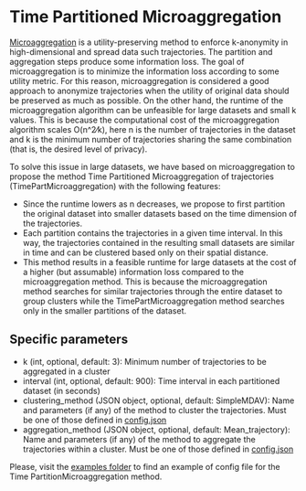 # Time Partitioned Microaggregation 
[Microaggregation](Microaggregation.md) is a utility-preserving method to enforce k-anonymity in high-dimensional 
and spread data such trajectories. The partition and aggregation steps produce some information loss. The goal of 
microaggregation is to minimize the information loss according to some utility metric. For this reason, microaggregation 
is considered a good approach to anonymize trajectories when the utility of original data should be preserved as much 
as possible. On the other hand, the runtime of the microaggregation algorithm can be unfeasible for large datasets and 
small k values. This is because the computational cost of the microaggregation algorithm scales  O(n^2⁄k), 
here n is the number of trajectories in the dataset and k is the minimum number of trajectories sharing the same 
combination (that is, the desired level of privacy).

To solve this issue in large datasets, we have based on microaggregation to propose the method Time Partitioned Microaggregation of trajectories (TimePartMicroaggregation) with the following features:
- Since the runtime lowers as n decreases, we propose to first partition the original dataset into smaller datasets based on the time dimension of the trajectories.
- Each partition contains the trajectories in a given time interval. In this way, the trajectories contained in the resulting small datasets are similar in time and can be clustered based only on their spatial distance.
- This method results in a feasible runtime for large datasets at the cost of a higher (but assumable) information loss compared to the microaggregation method. This is because the microaggregation method searches for similar trajectories through the entire dataset to group clusters while the TimePartMicroaggregation method searches only in the smaller partitions of the dataset.


## Specific parameters

- k (int, optional, default: 3): Minimum number of trajectories to be aggregated in a cluster
- interval (int, optional, default: 900): Time interval in each partitioned dataset (in seconds)
- clustering_method (JSON object, optional, default: SimpleMDAV): Name and parameters (if any) of the method to cluster the trajectories. Must be one of those defined in [config.json](../../mdl_anonymizer/config.json)
- aggregation_method (JSON object, optional, default: Mean_trajectory): Name and parameters (if any) of the method to aggregate the trajectories within a cluster. Must be one of those defined in [config.json](../../mdl_anonymizer/config.json)

Please, visit the [examples folder](../../examples/configs/config_TimePartMicroaggregation.json) to find an example of config file 
for the Time PartitionMicroaggregation method.